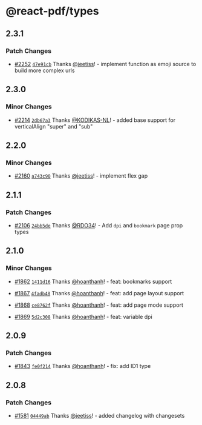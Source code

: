 # @react-pdf/types

## 2.3.1

### Patch Changes

- [#2252](https://github.com/hoanthanh/react-pdf/pull/2252) [`47e91cb`](https://github.com/hoanthanh/react-pdf/commit/47e91cbd8016046bb4e8389ba0d1c7ede9edce59) Thanks [@jeetiss](https://github.com/jeetiss)! - implement function as emoji source to build more complex urls

## 2.3.0

### Minor Changes

- [#2214](https://github.com/hoanthanh/react-pdf/pull/2214) [`2db67a3`](https://github.com/hoanthanh/react-pdf/commit/2db67a38b9be98b7816a2b5aa4733446b95e3724) Thanks [@KODIKAS-NL](https://github.com/KODIKAS-NL)! - added base support for verticalAlign "super" and "sub"

## 2.2.0

### Minor Changes

- [#2160](https://github.com/hoanthanh/react-pdf/pull/2160) [`a743c90`](https://github.com/hoanthanh/react-pdf/commit/a743c905fb5d201d2382bc9175fa36b83cc47284) Thanks [@jeetiss](https://github.com/jeetiss)! - implement flex gap

## 2.1.1

### Patch Changes

- [#2106](https://github.com/hoanthanh/react-pdf/pull/2106) [`24bb5de`](https://github.com/hoanthanh/react-pdf/commit/24bb5de969a854cc0226438985b34ef8ae2d7581) Thanks [@RDO34](https://github.com/RDO34)! - Add `dpi` and `bookmark` page prop types

## 2.1.0

### Minor Changes

- [#1862](https://github.com/hoanthanh/react-pdf/pull/1862) [`1411d16`](https://github.com/hoanthanh/react-pdf/commit/1411d162e04ca237bad93729695c363fdf4bdbeb) Thanks [@hoanthanh](https://github.com/hoanthanh)! - feat: bookmarks support

* [#1867](https://github.com/hoanthanh/react-pdf/pull/1867) [`4fadb48`](https://github.com/hoanthanh/react-pdf/commit/4fadb48983d7269452f89f80c7e341ece859aaee) Thanks [@hoanthanh](https://github.com/hoanthanh)! - feat: add page layout support

- [#1868](https://github.com/hoanthanh/react-pdf/pull/1868) [`ce8762f`](https://github.com/hoanthanh/react-pdf/commit/ce8762f6de5c796e69ec5a225c7f3ff9c619a960) Thanks [@hoanthanh](https://github.com/hoanthanh)! - feat: add page mode support

* [#1869](https://github.com/hoanthanh/react-pdf/pull/1869) [`5d2c308`](https://github.com/hoanthanh/react-pdf/commit/5d2c3088cf438a8abf1038b14a21117fecf59d57) Thanks [@hoanthanh](https://github.com/hoanthanh)! - feat: variable dpi

## 2.0.9

### Patch Changes

- [#1843](https://github.com/hoanthanh/react-pdf/pull/1843) [`fe0f214`](https://github.com/hoanthanh/react-pdf/commit/fe0f214dbbf2f632b852ebfe65f886ecc4dd6953) Thanks [@hoanthanh](https://github.com/hoanthanh)! - fix: add ID1 type

## 2.0.8

### Patch Changes

- [#1581](https://github.com/hoanthanh/react-pdf/pull/1581) [`04449ab`](https://github.com/hoanthanh/react-pdf/commit/04449ab352db0cca2155024dd3e8c690e42193ca) Thanks [@jeetiss](https://github.com/jeetiss)! - added changelog with changesets
